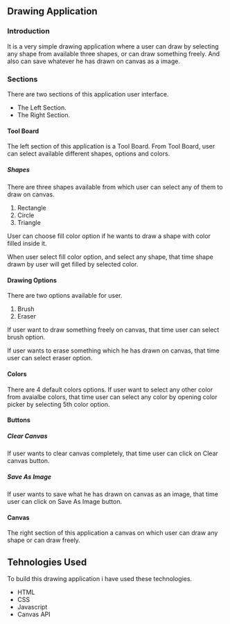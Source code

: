 ## Drawing Application

### Introduction

It is a very simple drawing application where a user can draw by selecting any shape from available three shapes, or can draw something freely.
And also can save whatever he has drawn on canvas as a image.

### Sections

There are two sections of this application user interface.

* The Left Section.
* The Right Section.

#### Tool Board

The left section of this application is a Tool Board.
From Tool Board, user can select available different shapes, options and colors.

##### Shapes

There are three shapes available from which user can select any of them to draw on canvas.
1. Rectangle
2. Circle
3. Triangle

User can choose fill color option if he wants to draw a shape with color filled inside it.

When user select fill color option, and select any shape, that time shape drawn by user will get filled by selected color.

#### Drawing Options

There are two options available for user.
1. Brush
2. Eraser

If user want to draw something freely on canvas, that time user can select brush option.

If user wants to erase something which he has drawn on canvas, that time user can select eraser option.

#### Colors

There are 4 default colors options.
If user want to select any other color from avaialbe colors, that time user can select any color by opening color picker by selecting 5th color option.

#### Buttons

##### Clear Canvas

If user wants to clear canvas completely, that time user can click on Clear canvas button.

##### Save As Image

If user wants to save what he has drawn on canvas as an image, that time user can click on Save As Image button.

#### Canvas

The right section of this application a canvas on which user can draw any shape or can draw freely.

## Tehnologies Used

To build this drawing application i have used these technologies.

* HTML
* CSS
* Javascript
* Canvas API